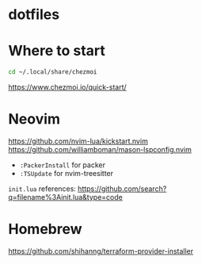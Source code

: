 # dotfiles

# Where to start

```bash
cd ~/.local/share/chezmoi
```

https://www.chezmoi.io/quick-start/

# Neovim 

https://github.com/nvim-lua/kickstart.nvim
https://github.com/williamboman/mason-lspconfig.nvim

- `:PackerInstall` for packer
- `:TSUpdate` for nvim-treesitter

`init.lua` references: https://github.com/search?q=filename%3Ainit.lua&type=code

# Homebrew

https://github.com/shihanng/terraform-provider-installer
